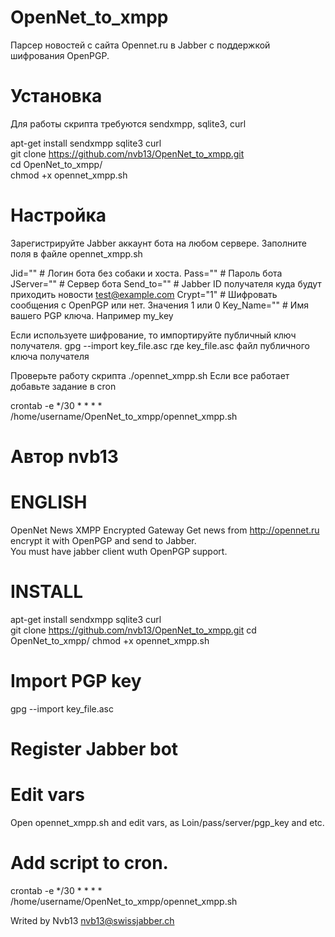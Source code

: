 # OpenNet_to_xmpp
Парсер новостей с сайта Opennet.ru в Jabber с поддержкой шифрования OpenPGP.

# Установка
Для работы скрипта требуются sendxmpp, sqlite3, curl

apt-get install sendxmpp sqlite3 curl               
git clone https://github.com/nvb13/OpenNet_to_xmpp.git               
cd OpenNet_to_xmpp/               
chmod +x opennet_xmpp.sh          

# Настройка
Зарегистрируйте Jabber аккаунт бота на любом сервере.
Заполните поля в файле opennet_xmpp.sh

Jid=""     # Логин бота без собаки и хоста.
Pass=""    # Пароль бота
JServer="" # Сервер бота
Send_to=""  # Jabber ID получателя куда будут приходить новости test@example.com
Crypt="1"   # Шифровать сообщения с OpenPGP или нет. Значения 1 или 0
Key_Name="" # Имя вашего PGP ключа. Например my_key

Если используете шифрование, то импортируйте публичный ключ получателя.
gpg --import key_file.asc где key_file.asc файл публичного ключа получателя

Проверьте работу скрипта ./opennet_xmpp.sh
Если все работает добавьте задание в cron

crontab -e
*/30 * * * * /home/username/OpenNet_to_xmpp/opennet_xmpp.sh

# Автор nvb13

# ENGLISH
OpenNet News XMPP Encrypted Gateway
Get news from http://opennet.ru encrypt it with OpenPGP and send to Jabber.         
You must have jabber client wuth OpenPGP support.

# INSTALL
apt-get install sendxmpp sqlite3 curl     
git clone https://github.com/nvb13/OpenNet_to_xmpp.git
cd OpenNet_to_xmpp/
chmod +x opennet_xmpp.sh

# Import PGP key
gpg --import key_file.asc

# Register Jabber bot

# Edit vars
Open opennet_xmpp.sh and edit vars, as Loin/pass/server/pgp_key and etc.

# Add script to cron.
crontab -e
*/30 * * * * /home/username/OpenNet_to_xmpp/opennet_xmpp.sh

Writed by Nvb13
nvb13@swissjabber.ch
